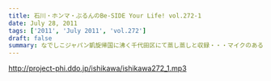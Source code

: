 ```yaml
---
title: 石川・ホンマ・ぶるんのBe-SIDE Your Life! vol.272-1
date: July 28, 2011
tags: ['2011', 'July 2011', 'vol.272']
draft: false
summary: なでしこジャパン凱旋帰国に沸く千代田区にて蒸し蒸しと収録・・・マイクのある部屋の空調は相変わらずききませんねぇ。NAMAE
---
```


http://project-phi.ddo.jp/ishikawa/ishikawa272_1.mp3